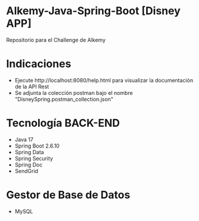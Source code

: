 # Alkemy-Java-Spring-Boot [Disney APP]
Repositorio para el Challenge de Alkemy

# Indicaciones
* Ejecute http://localhost:8080/help.html para visualizar la documentación de la API Rest
* Se adjunta la colección postman bajo el nombre "DisneySpring.postman_collection.json"

# Tecnología BACK-END
* Java 17
* Spring Boot 2.6.10
* Spring Data
* Spring Security
* Spring Doc
* SendGrid

# Gestor de Base de Datos
* MySQL
